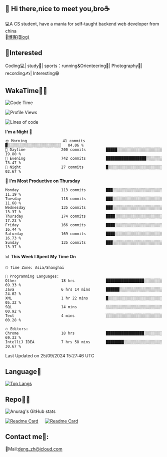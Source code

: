 👋 Hi there,nice to meet you,bro☕
---
💻A CS student, have a mania for self-taught backend web developer from china   
📌[博客(Blog)](https://github.com/HealUP/MyBlog)

 <!-- waka-box start -->
 <!-- waka-box end -->
 
🧲**Interested**
--
Coding💻| study📖| sports：running&Orienteering🏃‍| Photography📸| recording✍️| Interesting😁

WakaTime👨‍💻
---
<!--START_SECTION:waka-->
![Code Time](http://img.shields.io/badge/Code%20Time-1%2C859%20hrs%2041%20mins-blue)

![Profile Views](http://img.shields.io/badge/Profile%20Views-0-blue)

![Lines of code](https://img.shields.io/badge/From%20Hello%20World%20I%27ve%20Written-205.0%20thousand%20lines%20of%20code-blue)

**I'm a Night 🦉** 

```text
🌞 Morning                41 commits          █░░░░░░░░░░░░░░░░░░░░░░░░   04.06 % 
🌆 Daytime                200 commits         █████░░░░░░░░░░░░░░░░░░░░   19.80 % 
🌃 Evening                742 commits         ██████████████████░░░░░░░   73.47 % 
🌙 Night                  27 commits          █░░░░░░░░░░░░░░░░░░░░░░░░   02.67 % 
```
📅 **I'm Most Productive on Thursday** 

```text
Monday                   113 commits         ███░░░░░░░░░░░░░░░░░░░░░░   11.19 % 
Tuesday                  118 commits         ███░░░░░░░░░░░░░░░░░░░░░░   11.68 % 
Wednesday                135 commits         ███░░░░░░░░░░░░░░░░░░░░░░   13.37 % 
Thursday                 174 commits         ████░░░░░░░░░░░░░░░░░░░░░   17.23 % 
Friday                   166 commits         ████░░░░░░░░░░░░░░░░░░░░░   16.44 % 
Saturday                 169 commits         ████░░░░░░░░░░░░░░░░░░░░░   16.73 % 
Sunday                   135 commits         ███░░░░░░░░░░░░░░░░░░░░░░   13.37 % 
```


📊 **This Week I Spent My Time On** 

```text
🕑︎ Time Zone: Asia/Shanghai

💬 Programming Languages: 
Other                    18 hrs              █████████████████░░░░░░░░   69.33 % 
Java                     6 hrs 14 mins       ██████░░░░░░░░░░░░░░░░░░░   24.02 % 
XML                      1 hr 22 mins        █░░░░░░░░░░░░░░░░░░░░░░░░   05.32 % 
SQL                      14 mins             ░░░░░░░░░░░░░░░░░░░░░░░░░   00.92 % 
Text                     4 mins              ░░░░░░░░░░░░░░░░░░░░░░░░░   00.28 % 

🔥 Editors: 
Chrome                   18 hrs              █████████████████░░░░░░░░   69.33 % 
IntelliJ IDEA            7 hrs 58 mins       ████████░░░░░░░░░░░░░░░░░   30.67 % 
```


 Last Updated on 25/09/2024 15:27:46 UTC
<!--END_SECTION:waka-->

Language🚀
---
[![Top Langs](https://github-readme-stats.vercel.app/api/top-langs/?username=HealUP&layout=compact&hide_border=true)](https://github.com/HealUP)

Repo🧑‍💻
---
![Anurag's GitHub stats](https://github-readme-stats.vercel.app/api?username=HealUP&count_private=true&show_icons=true&theme=gruvbox&hide_border=true) 

[![Readme Card](https://github-readme-stats.vercel.app/api/pin/?username=HealUP&repo=InternetEy&theme=transparent)](https://github.com/HealUP/InternetEy) &emsp;
[![Readme Card](https://github-readme-stats.vercel.app/api/pin/?username=HealUP&repo=CampusExperience&theme=transparent)](https://github.com/HealUP/CampusExperience)


Contact me📱:
---
📮Mail:deng_zh@icloud.com  
